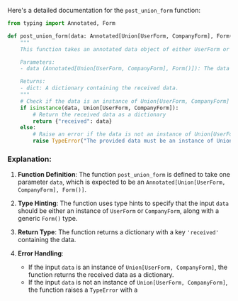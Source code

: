 Here's a detailed documentation for the `post_union_form` function:

```python
from typing import Annotated, Form

def post_union_form(data: Annotated[Union[UserForm, CompanyForm], Form()]) -> dict:
    """
    This function takes an annotated data object of either UserForm or CompanyForm and returns a dictionary with a key 'received' containing the data.

    Parameters:
    - data (Annotated[Union[UserForm, CompanyForm], Form()]): The data to be processed.

    Returns:
    - dict: A dictionary containing the received data.
    """
    # Check if the data is an instance of Union[UserForm, CompanyForm]
    if isinstance(data, Union[UserForm, CompanyForm]):
        # Return the received data as a dictionary
        return {"received": data}
    else:
        # Raise an error if the data is not an instance of Union[UserForm, CompanyForm]
        raise TypeError("The provided data must be an instance of Union[UserForm, CompanyForm].")
```

### Explanation:

1. **Function Definition**: The function `post_union_form` is defined to take one parameter `data`, which is expected to be an `Annotated[Union[UserForm, CompanyForm], Form()]`.

2. **Type Hinting**: The function uses type hints to specify that the input `data` should be either an instance of `UserForm` or `CompanyForm`, along with a generic `Form()` type.

3. **Return Type**: The function returns a dictionary with a key `'received'` containing the data.

4. **Error Handling**:
   - If the input `data` is an instance of `Union[UserForm, CompanyForm]`, the function returns the received data as a dictionary.
   - If the input `data` is not an instance of `Union[UserForm, CompanyForm]`, the function raises a `TypeError` with a